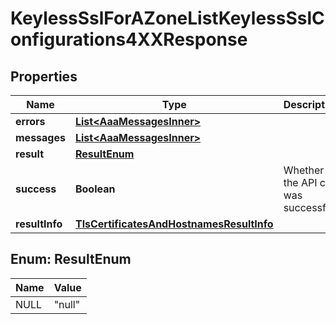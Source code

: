 

# KeylessSslForAZoneListKeylessSslConfigurations4XXResponse


## Properties

| Name | Type | Description | Notes |
|------------ | ------------- | ------------- | -------------|
|**errors** | [**List&lt;AaaMessagesInner&gt;**](AaaMessagesInner.md) |  |  |
|**messages** | [**List&lt;AaaMessagesInner&gt;**](AaaMessagesInner.md) |  |  |
|**result** | [**ResultEnum**](#ResultEnum) |  |  |
|**success** | **Boolean** | Whether the API call was successful |  |
|**resultInfo** | [**TlsCertificatesAndHostnamesResultInfo**](TlsCertificatesAndHostnamesResultInfo.md) |  |  [optional] |



## Enum: ResultEnum

| Name | Value |
|---- | -----|
| NULL | &quot;null&quot; |



